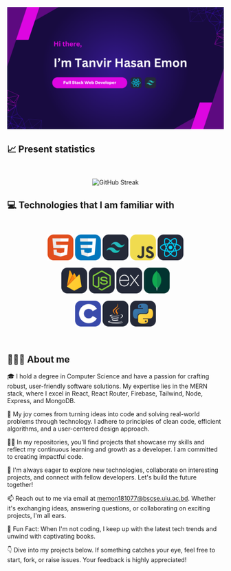 <img src="https://raw.githubusercontent.com/tanvir0908/tanvir0908/main/github_cover.png" />

## 📈 Present statistics

<br />
<p align="center">
  <img width='60%' src="https://github-readme-streak-stats.herokuapp.com?user=tanvir0908&theme=midnight-purple&hide_border=true&border_radius=8&date_format=j%20M%5B%20Y%5D" alt="GitHub Streak" />
</p>

## 💻 Technologies that I am familiar with
<br>
<p align="center">
<img width='60px' src="https://raw.githubusercontent.com/tanvir0908/tanvir0908/8476a049e64424562434a64deb988d7da8cfa886/assets/icons/HTML.svg"/>
<img width='60px' src="https://raw.githubusercontent.com/tanvir0908/tanvir0908/8476a049e64424562434a64deb988d7da8cfa886/assets/icons/CSS.svg"/>
<img width='60px' src="https://raw.githubusercontent.com/tanvir0908/tanvir0908/8476a049e64424562434a64deb988d7da8cfa886/assets/icons/TailwindCSS-Dark.svg"/>
<img width='60px' src="https://raw.githubusercontent.com/tanvir0908/tanvir0908/8476a049e64424562434a64deb988d7da8cfa886/assets/icons/JavaScript.svg"/>
<img width='60px' src="https://raw.githubusercontent.com/tanvir0908/tanvir0908/8476a049e64424562434a64deb988d7da8cfa886/assets/icons/React-Dark.svg"/>
</p>
<p align="center">
<img width='60px' src="https://raw.githubusercontent.com/tanvir0908/tanvir0908/527dd6caccc62f3eba689d3a121c7a8c36d4b421/assets/icons/Firebase-Dark.svg"/>
<img width='60px' src="https://raw.githubusercontent.com/tanvir0908/tanvir0908/96a0e05d57cc257c91581a02cc5114ced47f9fcd/assets/icons/NodeJS-Dark.svg"/>
<img width='60px' src="https://raw.githubusercontent.com/tanvir0908/tanvir0908/96a0e05d57cc257c91581a02cc5114ced47f9fcd/assets/icons/ExpressJS-Dark.svg"/>
<img width='60px' src="https://raw.githubusercontent.com/tanvir0908/tanvir0908/96a0e05d57cc257c91581a02cc5114ced47f9fcd/assets/icons/MongoDB.svg"/>
</p>
<p align="center">
<img width='60px' src="https://raw.githubusercontent.com/tanvir0908/tanvir0908/96a0e05d57cc257c91581a02cc5114ced47f9fcd/assets/icons/C.svg"/>
<img width='60px' src="https://raw.githubusercontent.com/tanvir0908/tanvir0908/96a0e05d57cc257c91581a02cc5114ced47f9fcd/assets/icons/Java-Dark.svg"/>
<img width='60px' src="https://raw.githubusercontent.com/tanvir0908/tanvir0908/96a0e05d57cc257c91581a02cc5114ced47f9fcd/assets/icons/Python-Dark.svg"/>
</p><br/>


## 🧑🏻‍💻 About me
🎓  I hold a degree in Computer Science and have a passion for crafting robust, user-friendly software solutions. My expertise lies in the MERN stack, where I excel in React, React Router, Firebase, Tailwind, Node, Express, and MongoDB.

🔧 My joy comes from turning ideas into code and solving real-world problems through technology. I adhere to principles of clean code, efficient algorithms, and a user-centered design approach.

👨‍💻 In my repositories, you'll find projects that showcase my skills and reflect my continuous learning and growth as a developer. I am committed to creating impactful code.

🌱 I'm always eager to explore new technologies, collaborate on interesting projects, and connect with fellow developers. Let's build the future together!

📫 Reach out to me via email at memon181077@bscse.uiu.ac.bd. Whether it's exchanging ideas, answering questions, or collaborating on exciting projects, I'm all ears.

💬 Fun Fact: When I'm not coding, I keep up with the latest tech trends and unwind with captivating books.

👇 Dive into my projects below. If something catches your eye, feel free to start, fork, or raise issues. Your feedback is highly appreciated!
